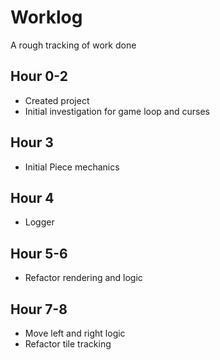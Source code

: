 # Worklog

A rough tracking of work done

## Hour 0-2

- Created project
- Initial investigation for game loop and curses

## Hour 3

- Initial Piece mechanics

## Hour 4

- Logger

## Hour 5-6

- Refactor rendering and logic

## Hour 7-8

- Move left and right logic
- Refactor tile tracking